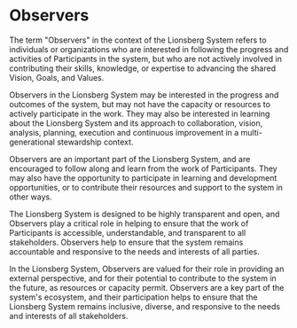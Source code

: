 # Observers

The term "Observers" in the context of the Lionsberg System refers to individuals or organizations who are interested in following the progress and activities of Participants in the system, but who are not actively involved in contributing their skills, knowledge, or expertise to advancing the shared Vision, Goals, and Values.

Observers in the Lionsberg System may be interested in the progress and outcomes of the system, but may not have the capacity or resources to actively participate in the work. They may also be interested in learning about the Lionsberg System and its approach to collaboration, vision, analysis, planning, execution and continuous improvement in a multi-generational stewardship context.

Observers are an important part of the Lionsberg System, and are encouraged to follow along and learn from the work of Participants. They may also have the opportunity to participate in learning and development opportunities, or to contribute their resources and support to the system in other ways.

The Lionsberg System is designed to be highly transparent and open, and Observers play a critical role in helping to ensure that the work of Participants is accessible, understandable, and transparent to all stakeholders. Observers help to ensure that the system remains accountable and responsive to the needs and interests of all parties.

In the Lionsberg System, Observers are valued for their role in providing an external perspective, and for their potential to contribute to the system in the future, as resources or capacity permit. Observers are a key part of the system's ecosystem, and their participation helps to ensure that the Lionsberg System remains inclusive, diverse, and responsive to the needs and interests of all stakeholders.